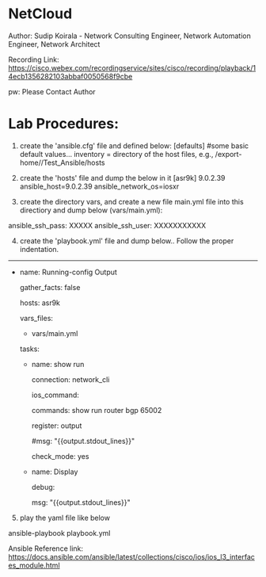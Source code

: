 # NetCloud
Author:
Sudip Koirala - Network Consulting Engineer, Network Automation Engineer, Network Architect

Recording Link: https://cisco.webex.com/recordingservice/sites/cisco/recording/playback/14ecb1356282103abbaf0050568f9cbe

pw: Please Contact Author 

 

 

Lab Procedures:
==============

1. create the 'ansible.cfg' file and defined below:
[defaults]
#some basic default values...
inventory      =  directory of the host files, e.g., /export-home/<yourusername>/Test_Ansible/hosts 

 

2. create the 'hosts' file and dump the below in it
[asr9k]
9.0.2.39 ansible_host=9.0.2.39 ansible_network_os=iosxr 

 

3. create the directory vars, and create a new file main.yml file into this directiory and dump below (vars/main.yml): 

ansible_ssh_pass: XXXXX
ansible_ssh_user: XXXXXXXXXXX 

 

4. create the 'playbook.yml' file and dump below.. Follow the proper indentation.
--- 

- name: Running-config Output 

  gather_facts: false 

  hosts: asr9k 

  vars_files: 

   - vars/main.yml 

 

  tasks: 

 

    - name: show run 

      connection: network_cli 

      ios_command: 

        commands:  show run router bgp 65002 

      register: output 

      #msg: "{{output.stdout_lines}}" 

      check_mode: yes 

   

    - name: Display 

      debug: 

        msg: "{{output.stdout_lines}}" 

 

5. play the yaml file like below 

ansible-playbook playbook.yml 

 

 

Ansible Reference link:
https://docs.ansible.com/ansible/latest/collections/cisco/ios/ios_l3_interfaces_module.html 
